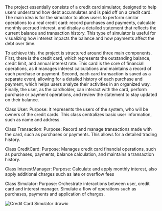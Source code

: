 The project essentially consists of a credit card simulator, designed to help users understand how debt accumulates and is paid off on a credit card. The main idea is for the simulator to allow users to perform similar operations to a real credit card: record purchases and payments, calculate monthly accrued interest, and display a detailed statement that reflects the current balance and transaction history. This type of simulator is useful for visualizing how interest impacts the balance and how payments affect the debt over time.

To achieve this, the project is structured around three main components. First, there is the credit card, which represents the outstanding balance, credit limit, and annual interest rate. This card is the core of financial operations, as it manages interest calculations and maintains a record of each purchase or payment. Second, each card transaction is saved as a separate event, allowing for a detailed history of each purchase and payment, which helps users analyze their activities in an organized way. Finally, the user, as the cardholder, can interact with the card, perform purchase or payment operations, and review the statement to stay updated on their balance. 

Class User: 
Purpose:
It represents the users of the system, who will be owners of the credit cards. This class centralizes basic user information, such as name and address. 

Class Transaction: 
Purpose:
Record and manage transactions made with the card, such as purchases or payments. This allows for a detailed trading history.

Class CreditCard: 
Purpose:
Manages credit card financial operations, such as purchases, payments, balance calculation, and maintains a transaction history.

Class InterestManager:
Purpose:
Calculate and apply monthly interest, also apply additional charges such as late or overflow fees

Class Simulator:
Purpose:
Orchestrate interactions between user, credit card and interest manager. Simulate a flow of operations such as purchases, payments and application of charges.

![Credit Card Simulator drawio](https://github.com/user-attachments/assets/b0552f79-c47f-432c-9b3a-216bcf6baf62)
